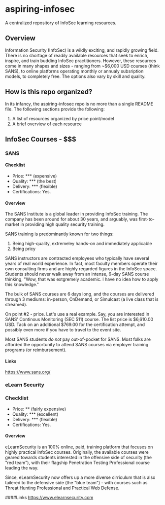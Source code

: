 # aspiring-infosec
A centralized repository of InfoSec learning resources.

## Overview
Information Security (InfoSec) is a wildly exciting, and rapidly growing field.  There is no shortage of readily available resources that seek to enrich, inspire, and train budding InfoSec practitioners.  However, these resources come in many shapes and sizes - ranging from ~$6,000 USD courses (think SANS), to online platforms operating monthly or annualy subsription models, to completely free.  The options also vary by skill and quality.

## How is this repo organized?

In its infancy, the aspiring-infosec repo is no more than a single README file.  The following sections provide the following:

1.  A list of resources organized by price point/model
2.  A brief overview of each resource

## InfoSec Courses - $$$

### SANS

#### Checklist

- Price: *** (expensive)
- Quality: *** (the best)
- Delivery: *** (flexible)
- Certifications: Yes.

#### Overview
The SANS Institute is a global leader in providing InfoSec training.  The company has been around for about 30 years, and arguably, was first-to-market in providing high quality security training.

SANS training is predominantly known for two things:

1.  Being high-quality, extremeley hands-on and immediately applicable
2.  Being pricy

SANS instructors are contracted employees who typically have several years of real world experience. In fact, most faculty members operate their own consulting firms and are highly regarded figures in the InfoSec space. Students should never walk away from an intense, 6-day SANS course thinking, "Wow, that was extgremely academic. I have no idea how to apply this knowledge."

The bulk of SANS courses are 6 days long, and the courses are delivered through 3 mediums:  in-person, OnDemand, or Simulcast (a live class that is streamed).

On point #2 - price.  Let's use a real example.  Say, you are interested in SANS' Continous Monitoring (SEC 511) course.  The list price is $6,610.00 USD.  Tack on an additional $769.00 for the certification attempt, and possibly even more if you have to travel to the event site.

Most SANS students *do not* pay out-of-pocket for SANS.  Most folks are afforded the opportunity to attend SANS courses via employer training programs (or reimbursement).

#### Links
https://www.sans.org/

### eLearn Security

### Checklist

- Price: ** (fairly expensive)
- Quality: *** (excellent)
- Delivery: *** (flexible)
- Certifications: Yes.

#### Overview
eLearnSecurity is an 100% online, paid, training platform that focuses on highly practical InfoSec courses.  Originally, the available courses were geared towards students interested in the offensive side of security (the "red team"), with their flagship Penetration Testing Professional course leading the way.

Since, eLearnSecurity now offers up a more diverse cirriculum that is also tailered to the defensive side (the "blue team") - with courses such as Threat Hunting Professional and Practical Web Defense.

####Links
https://www.elearnsecurity.com


